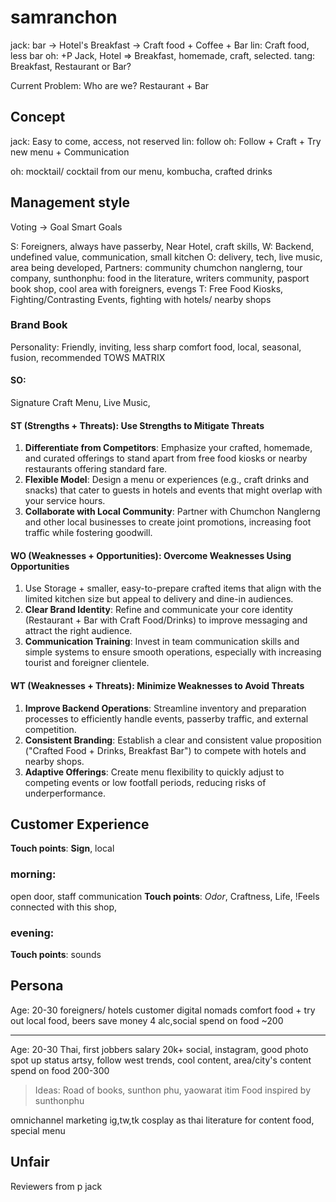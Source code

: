 # samranchon
jack: bar -> Hotel's Breakfast -> Craft food + Coffee + Bar
lin: Craft food, less bar
oh: +P Jack, Hotel => Breakfast, homemade, craft, selected.
tang: Breakfast, Restaurant or Bar?

Current Problem: Who are we? Restaurant + Bar

## Concept
jack: Easy to come, access, not reserved
lin: follow
oh: Follow + Craft + Try new menu + Communication

oh: mocktail/ cocktail from our menu, kombucha, crafted drinks

## Management style
Voting -> Goal
Smart Goals

S: Foreigners, always have passerby, Near Hotel, craft skills,
W: Backend, undefined value, communication, small kitchen
O: delivery, tech, live music, area being developed, Partners: community chumchon nanglerng, tour company, sunthonphu: food in the literature, writers community, pasport book shop, cool area with foreigners, evengs
T: Free Food Kiosks, Fighting/Contrasting Events, fighting with hotels/ nearby shops

### Brand Book
Personality: Friendly, inviting, less sharp
comfort food, local, seasonal, fusion, recommended
TOWS MATRIX

#### **SO**: 
Signature Craft Menu, Live Music,
#### **ST (Strengths + Threats): Use Strengths to Mitigate Threats**

1. **Differentiate from Competitors**: Emphasize your crafted, homemade, and curated offerings to stand apart from free food kiosks or nearby restaurants offering standard fare.
2. **Flexible Model**: Design a menu or experiences (e.g., craft drinks and snacks) that cater to guests in hotels and events that might overlap with your service hours.
3. **Collaborate with Local Community**: Partner with Chumchon Nanglerng and other local businesses to create joint promotions, increasing foot traffic while fostering goodwill.
#### **WO (Weaknesses + Opportunities): Overcome Weaknesses Using Opportunities**

1. Use Storage + smaller, easy-to-prepare crafted items that align with the limited kitchen size but appeal to delivery and dine-in audiences.
2. **Clear Brand Identity**: Refine and communicate your core identity (Restaurant + Bar with Craft Food/Drinks) to improve messaging and attract the right audience.
3. **Communication Training**: Invest in team communication skills and simple systems to ensure smooth operations, especially with increasing tourist and foreigner clientele.

#### **WT (Weaknesses + Threats): Minimize Weaknesses to Avoid Threats**

1. **Improve Backend Operations**: Streamline inventory and preparation processes to efficiently handle events, passerby traffic, and external competition.
2. **Consistent Branding**: Establish a clear and consistent value proposition ("Crafted Food + Drinks, Breakfast Bar") to compete with hotels and nearby shops.
3. **Adaptive Offerings**: Create menu flexibility to quickly adjust to competing events or low footfall periods, reducing risks of underperformance.
## Customer Experience
**Touch points**: **Sign**, local
### morning:
open door, staff communication
**Touch points**: *Odor*, Craftness, Life, !Feels connected with this shop,
### evening:

**Touch points**: sounds
## Persona
Age: 20-30
foreigners/ hotels customer
digital nomads
comfort food + try out local food, beers
save money 4 alc,social
spend on food ~200

---
Age: 20-30
Thai, first jobbers
salary 20k+
social, instagram, good photo spot
up status
artsy, follow west trends, cool
content, area/city's content
spend on food 200-300

>Ideas: Road of books, sunthon phu, yaowarat itim
>Food inspired by sunthonphu

omnichannel marketing
ig,tw,tk
cosplay as thai literature for content food, special menu

## Unfair
Reviewers from p jack


